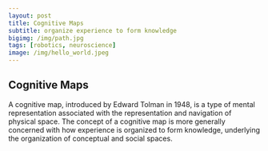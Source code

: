 ```yaml
---
layout: post
title: Cognitive Maps
subtitle: organize experience to form knowledge
bigimg: /img/path.jpg
tags: [robotics, neuroscience]
image: /img/hello_world.jpeg
---
```

## Cognitive Maps
A cognitive map, introduced by Edward Tolman in 1948, is a type of mental representation associated with the representation and navigation of physical space. 
The concept of a cognitive map is more generally concerned with how experience is organized to form knowledge, underlying the organization of conceptual and social spaces.
